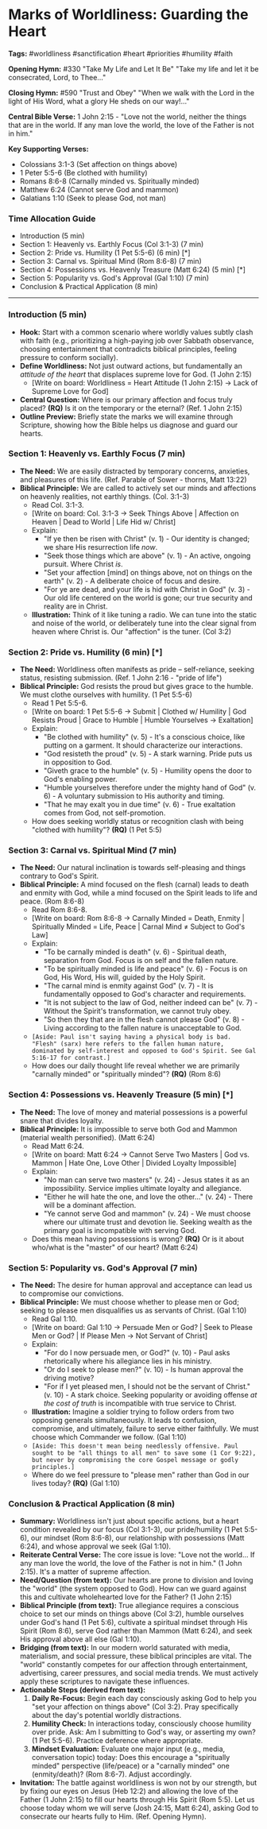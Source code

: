 # Marks of Worldliness: Guarding the Heart

**Tags:** #worldliness #sanctification #heart #priorities #humility #faith

**Opening Hymn:** #330 "Take My Life and Let It Be" "Take my life and let it be
consecrated, Lord, to Thee..."

**Closing Hymn:** #590 "Trust and Obey" "When we walk with the Lord in the light
of His Word, what a glory He sheds on our way!..."

**Central Bible Verse:** 1 John 2:15 - "Love not the world, neither the things
that are in the world. If any man love the world, the love of the Father is not
in him."

**Key Supporting Verses:**

- Colossians 3:1-3 (Set affection on things above)
- 1 Peter 5:5-6 (Be clothed with humility)
- Romans 8:6-8 (Carnally minded vs. Spiritually minded)
- Matthew 6:24 (Cannot serve God and mammon)
- Galatians 1:10 (Seek to please God, not man)

### Time Allocation Guide

- Introduction (5 min)
- Section 1: Heavenly vs. Earthly Focus (Col 3:1-3) (7 min)
- Section 2: Pride vs. Humility (1 Pet 5:5-6) (6 min) [*]
- Section 3: Carnal vs. Spiritual Mind (Rom 8:6-8) (7 min)
- Section 4: Possessions vs. Heavenly Treasure (Matt 6:24) (5 min) [*]
- Section 5: Popularity vs. God's Approval (Gal 1:10) (7 min)
- Conclusion & Practical Application (8 min)

---

### Introduction (5 min)

- **Hook:** Start with a common scenario where worldly values subtly clash with
  faith (e.g., prioritizing a high-paying job over Sabbath observance, choosing
  entertainment that contradicts biblical principles, feeling pressure to
  conform socially).
- **Define Worldliness:** Not just outward actions, but fundamentally an
  _attitude of the heart_ that displaces supreme love for God. (1 John 2:15)
  - [Write on board: Worldliness = Heart Attitude (1 John 2:15) -> Lack of
    Supreme Love for God]
- **Central Question:** Where is our primary affection and focus truly placed?
  **(RQ)** Is it on the temporary or the eternal? (Ref. 1 John 2:15)
- **Outline Preview:** Briefly state the marks we will examine through
  Scripture, showing how the Bible helps us diagnose and guard our hearts.

### Section 1: Heavenly vs. Earthly Focus (7 min)

- **The Need:** We are easily distracted by temporary concerns, anxieties, and
  pleasures of this life. (Ref. Parable of Sower - thorns, Matt 13:22)
- **Biblical Principle:** We are called to actively set our minds and affections
  on heavenly realities, not earthly things. (Col. 3:1-3)
  - Read Col. 3:1-3.
  - [Write on board: Col. 3:1-3 -> Seek Things Above | Affection on Heaven |
    Dead to World | Life Hid w/ Christ]
  - Explain:
    - "If ye then be risen with Christ" (v. 1) - Our identity is changed; we
      share His resurrection life _now_.
    - "Seek those things which are above" (v. 1) - An active, ongoing pursuit.
      Where Christ _is_.
    - "Set your affection [mind] on things above, not on things on the earth"
      (v. 2) - A deliberate choice of focus and desire.
    - "For ye are dead, and your life is hid with Christ in God" (v. 3) - Our
      old life centered on the world is gone; our true security and reality are
      in Christ.
  - **Illustration:** Think of it like tuning a radio. We can tune into the
    static and noise of the world, or deliberately tune into the clear signal
    from heaven where Christ is. Our "affection" is the tuner. (Col 3:2)

### Section 2: Pride vs. Humility (6 min) [*]

- **The Need:** Worldliness often manifests as pride – self-reliance, seeking
  status, resisting submission. (Ref. 1 John 2:16 - "pride of life")
- **Biblical Principle:** God resists the proud but gives grace to the humble.
  We must clothe ourselves with humility. (1 Pet 5:5-6)
  - Read 1 Pet 5:5-6.
  - [Write on board: 1 Pet 5:5-6 -> Submit | Clothed w/ Humility | God Resists
    Proud | Grace to Humble | Humble Yourselves -> Exaltation]
  - Explain:
    - "Be clothed with humility" (v. 5) - It's a conscious choice, like putting
      on a garment. It should characterize our interactions.
    - "God resisteth the proud" (v. 5) - A stark warning. Pride puts us in
      opposition to God.
    - "Giveth grace to the humble" (v. 5) - Humility opens the door to God's
      enabling power.
    - "Humble yourselves therefore under the mighty hand of God" (v. 6) - A
      voluntary submission to His authority and timing.
    - "That he may exalt you in due time" (v. 6) - True exaltation comes from
      God, not self-promotion.
  - How does seeking worldly status or recognition clash with being "clothed
    with humility"? **(RQ)** (1 Pet 5:5)

### Section 3: Carnal vs. Spiritual Mind (7 min)

- **The Need:** Our natural inclination is towards self-pleasing and things
  contrary to God's Spirit.
- **Biblical Principle:** A mind focused on the flesh (carnal) leads to death
  and enmity with God, while a mind focused on the Spirit leads to life and
  peace. (Rom 8:6-8)
  - Read Rom 8:6-8.
  - [Write on board: Rom 8:6-8 -> Carnally Minded = Death, Enmity | Spiritually
    Minded = Life, Peace | Carnal Mind ≠ Subject to God's Law]
  - Explain:
    - "To be carnally minded is death" (v. 6) - Spiritual death, separation from
      God. Focus is on self and the fallen nature.
    - "To be spiritually minded is life and peace" (v. 6) - Focus is on God, His
      Word, His will, guided by the Holy Spirit.
    - "The carnal mind is enmity against God" (v. 7) - It is fundamentally
      opposed to God's character and requirements.
    - "It is not subject to the law of God, neither indeed can be" (v. 7) -
      Without the Spirit's transformation, we cannot truly obey.
    - "So then they that are in the flesh cannot please God" (v. 8) - Living
      according to the fallen nature is unacceptable to God.
  - `[Aside: Paul isn't saying having a physical body is bad. "Flesh" (sarx) here refers to the fallen human nature, dominated by self-interest and opposed to God's Spirit. See Gal 5:16-17 for contrast.]`
  - How does our daily thought life reveal whether we are primarily "carnally
    minded" or "spiritually minded"? **(RQ)** (Rom 8:6)

### Section 4: Possessions vs. Heavenly Treasure (5 min) [*]

- **The Need:** The love of money and material possessions is a powerful snare
  that divides loyalty.
- **Biblical Principle:** It is impossible to serve both God and Mammon
  (material wealth personified). (Matt 6:24)
  - Read Matt 6:24.
  - [Write on board: Matt 6:24 -> Cannot Serve Two Masters | God vs. Mammon |
    Hate One, Love Other | Divided Loyalty Impossible]
  - Explain:
    - "No man can serve two masters" (v. 24) - Jesus states it as an
      impossibility. Service implies ultimate loyalty and allegiance.
    - "Either he will hate the one, and love the other..." (v. 24) - There will
      be a dominant affection.
    - "Ye cannot serve God and mammon" (v. 24) - We must choose where our
      ultimate trust and devotion lie. Seeking wealth as the primary goal is
      incompatible with serving God.
  - Does this mean having possessions is wrong? **(RQ)** Or is it about who/what
    is the "master" of our heart? (Matt 6:24)

### Section 5: Popularity vs. God's Approval (7 min)

- **The Need:** The desire for human approval and acceptance can lead us to
  compromise our convictions.
- **Biblical Principle:** We must choose whether to please men or God; seeking
  to please men disqualifies us as servants of Christ. (Gal 1:10)
  - Read Gal 1:10.
  - [Write on board: Gal 1:10 -> Persuade Men or God? | Seek to Please Men or
    God? | If Please Men -> Not Servant of Christ]
  - Explain:
    - "For do I now persuade men, or God?" (v. 10) - Paul asks rhetorically
      where his allegiance lies in his ministry.
    - "Or do I seek to please men?" (v. 10) - Is human approval the driving
      motive?
    - "For if I yet pleased men, I should not be the servant of Christ."
      (v. 10) - A stark choice. Seeking popularity or avoiding offense _at the
      cost of truth_ is incompatible with true service to Christ.
  - **Illustration:** Imagine a soldier trying to follow orders from two
    opposing generals simultaneously. It leads to confusion, compromise, and
    ultimately, failure to serve either faithfully. We must choose which
    Commander we follow. (Gal 1:10)
  - `[Aside: This doesn't mean being needlessly offensive. Paul sought to be "all things to all men" to save some (1 Cor 9:22), but never by compromising the core Gospel message or godly principles.]`
  - Where do we feel pressure to "please men" rather than God in our lives
    today? **(RQ)** (Gal 1:10)

### Conclusion & Practical Application (8 min)

- **Summary:** Worldliness isn't just about specific actions, but a heart
  condition revealed by our focus (Col 3:1-3), our pride/humility (1 Pet 5:5-6),
  our mindset (Rom 8:6-8), our relationship with possessions (Matt 6:24), and
  whose approval we seek (Gal 1:10).
- **Reiterate Central Verse:** The core issue is love: "Love not the world... If
  any man love the world, the love of the Father is not in him." (1 John 2:15).
  It's a matter of supreme affection.
- **Need/Question (from text):** Our hearts are prone to division and loving the
  "world" (the system opposed to God). How can we guard against this and
  cultivate wholehearted love for the Father? (1 John 2:15)
- **Biblical Principle (from text):** True allegiance requires a conscious
  choice to set our minds on things above (Col 3:2), humble ourselves under
  God's hand (1 Pet 5:6), cultivate a spiritual mindset through His Spirit (Rom
  8:6), serve God rather than Mammon (Matt 6:24), and seek His approval above
  all else (Gal 1:10).
- **Bridging (from text):** In our modern world saturated with media,
  materialism, and social pressure, these biblical principles are vital. The
  "world" constantly competes for our affection through entertainment,
  advertising, career pressures, and social media trends. We must actively apply
  these scriptures to navigate these influences.
- **Actionable Steps (derived from text):**
  1.  **Daily Re-Focus:** Begin each day consciously asking God to help you "set
      your affection on things above" (Col 3:2). Pray specifically about the
      day's potential worldly distractions.
  2.  **Humility Check:** In interactions today, consciously choose humility
      over pride. Ask: Am I submitting to God's way, or asserting my own? (1 Pet
      5:5-6). Practice deference where appropriate.
  3.  **Mindset Evaluation:** Evaluate one major input (e.g., media,
      conversation topic) today: Does this encourage a "spiritually minded"
      perspective (life/peace) or a "carnally minded" one (enmity/death)? (Rom
      8:6-7). Adjust accordingly.
- **Invitation:** The battle against worldliness is won not by our strength, but
  by fixing our eyes on Jesus (Heb 12:2) and allowing the love of the Father (1
  John 2:15) to fill our hearts through His Spirit (Rom 5:5). Let us choose
  today whom we will serve (Josh 24:15, Matt 6:24), asking God to consecrate our
  hearts fully to Him. (Ref. Opening Hymn).
